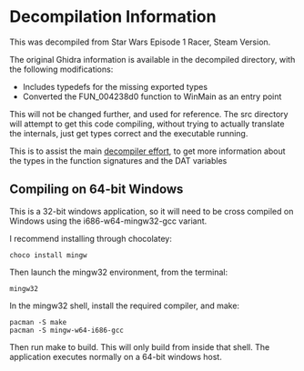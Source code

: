 # Decompilation Information

This was decompiled from Star Wars Episode 1 Racer, Steam Version.

The original Ghidra information is available in the decompiled directory, with
the following modifications:
* Includes typedefs for the missing exported types
* Converted the FUN\_004238d0 function to WinMain as an entry point

This will not be changed further, and used for reference. The src directory
will attempt to get this code compiling, without trying to actually translate
the internals, just get types correct and the executable running.

This is to assist the main [decompiler effort](https://github.com/tim-tim707/SW_RACER_RE),
to get more information about the types in the function signatures and the DAT
variables

## Compiling on 64-bit Windows

This is a 32-bit windows application, so it will need to be cross compiled on
Windows using the i686-w64-mingw32-gcc variant.

I recommend installing through chocolatey:

```
choco install mingw
```

Then launch the mingw32 environment, from the terminal:
```
mingw32
```

In the mingw32 shell, install the required compiler, and make:
```
pacman -S make
pacman -S mingw-w64-i686-gcc
```
Then run make to build. This will only build from inside that shell. The
application executes normally on a 64-bit windows host.
